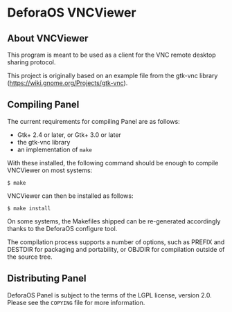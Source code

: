 DeforaOS VNCViewer
==================

About VNCViewer
---------------

This program is meant to be used as a client for the VNC remote desktop sharing
protocol.

This project is originally based on an example file from the gtk-vnc library
(https://wiki.gnome.org/Projects/gtk-vnc).

Compiling Panel
---------------

The current requirements for compiling Panel are as follows:
 * Gtk+ 2.4 or later, or Gtk+ 3.0 or later
 * the gtk-vnc library
 * an implementation of `make`

With these installed, the following command should be enough to compile
VNCViewer on most systems:

    $ make

VNCViewer can then be installed as follows:

    $ make install

On some systems, the Makefiles shipped can be re-generated accordingly thanks to
the DeforaOS configure tool.

The compilation process supports a number of options, such as PREFIX and DESTDIR
for packaging and portability, or OBJDIR for compilation outside of the source
tree.

Distributing Panel
------------------

DeforaOS Panel is subject to the terms of the LGPL license, version 2.0. Please
see the `COPYING` file for more information.
